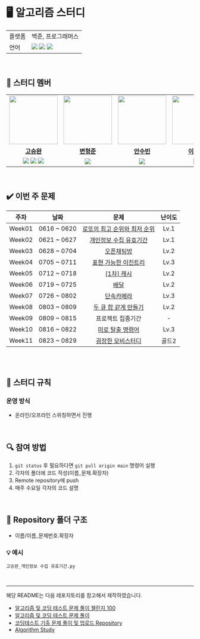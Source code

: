 

# 🖥 알고리즘 스터디

<table>
    <td>플랫폼</td>
    <td>백준, 프로그래머스</td>
  </tr>
  <tr>
    <td>언어</td>
    <td><img src="https://img.shields.io/badge/java-007396?style=for-the-badge&logo=java&logoColor=white"> 
        <img src="https://img.shields.io/badge/python-3776AB?style=for-the-badge&logo=python&logoColor=white">
        <img src="https://img.shields.io/badge/cplusplus-00599C?style=for-the-badge&logo=cplusplus&logoColor=white"></td>
  </tr>
</table>

<br/>

## 🤖 스터디 멤버

<table>
 <tr>
    <td align="center"><a href="https://github.com/mukhoplus"><img src="https://avatars.githubusercontent.com/mukhoplus" width="130px;" alt=""></a></td>
    <td align="center"><a href="https://github.com/skybluelion"><img src="https://avatars.githubusercontent.com/skybluelion" width="130px;" alt=""></a></td>
    <td align="center"><a href="https://github.com/richsubin"><img src="https://avatars.githubusercontent.com/richsubin" width="130px;" alt=""></a></td>
    <td align="center"><a href="https://github.com/Leebeom-seok"><img src="https://avatars.githubusercontent.com/Leebeom-seok" width="130px;" alt=""></a></td>
  </tr>
  <tr>
    <td align="center"><a href="https://github.com/mukhoplus"><b>고승완</b></a></td>
    <td align="center"><a href="https://github.com/skybluelion"><b>변형준</b></a></td>
    <td align="center"><a href="https://github.com/richsubin"><b>안수빈</b></a></td>
    <td align="center"><a href="https://github.com/Leebeom-seok"><b>이범석</b></a></td>
  </tr>
  
  <tr> 
    <td align="center">
    <img src="https://img.shields.io/badge/Python-3776AB?style=for-the-badge&logo=python&logoColor=white">
    <img src="https://img.shields.io/badge/Java-007396?style=for-the-badge&logo=java&logoColor=white">
            <img src="https://img.shields.io/badge/cplusplus-00599C?style=for-the-badge&logo=cplusplus&logoColor=white">
    </td>
    <td align="center">
    <img src="https://img.shields.io/badge/Java-007396?style=for-the-badge&logo=java&logoColor=white"></td>
    <td align="center">
    <img src="https://img.shields.io/badge/Java-007396?style=for-the-badge&logo=java&logoColor=white">
     </td>
    <td align="center">
    <img src="https://img.shields.io/badge/Java-007396?style=for-the-badge&logo=java&logoColor=white">
    </td>

</table>

<br/>

## ✔️ 이번 주 문제

| 주차 | 날짜 | 문제 | 난이도 |
|:---:|:---:|:---:|:---:|
|Week01|0616 ~ 0620| [로또의 최고 순위와 최저 순위](https://school.programmers.co.kr/learn/courses/30/lessons/77484) | Lv.1|
|Week02|0621 ~ 0627| [개인정보 수집 유효기간](https://school.programmers.co.kr/learn/courses/30/lessons/150370) | Lv.1 |
|Week03|0628 ~ 0704|[오픈채팅방](https://school.programmers.co.kr/learn/courses/30/lessons/42888) | Lv.2  |
|Week04|0705 ~ 0711|[표현 가능한 이진트리](https://school.programmers.co.kr/learn/courses/30/lessons/150367) | Lv.3 |
|Week05|0712 ~ 0718| [[1차] 캐시](https://school.programmers.co.kr/learn/courses/30/lessons/17680) | Lv.2 |
|Week06|0719 ~ 0725|[배달](https://school.programmers.co.kr/learn/courses/30/lessons/12978) |  Lv.2  |
|Week07|0726 ~ 0802| [단속카메라](https://school.programmers.co.kr/learn/courses/30/lessons/42884) | Lv.3  |
|Week08|0803 ~ 0809| [두 큐 합 같게 만들기](https://school.programmers.co.kr/learn/courses/30/lessons/118667) | Lv.2  |
|Week09|0809 ~ 0815| 프로젝트 집중기간 | -  |
|Week10|0816 ~ 0822| [미로 탈출 명령어](https://school.programmers.co.kr/learn/courses/30/lessons/150365) | Lv.3  |
|Week11|0823 ~ 0829| [굉장한 모비스터디](https://www.acmicpc.net/problem/27726) | 골드2  |


<br/>

<br/>

## 📌 스터디 규칙

### 운영 방식

- 온라인/오프라인 스위칭하면서 진행

<br/>

## 🔍 참여 방법

1.  `git status`  후 필요하다면  `git pull origin main`  명령어 실행
2.  각자의 폴더에 코드 작성(이름_문제.확장자)
3.  Remote repository에 push
4. 매주 수요일 각자의 코드 설명

<br/>

## 📁 Repository 폴더 구조

- 이름/이름_문제번호.확장자
### 💡 예시
`고승완_개인정보 수집 유효기간.py`

<br/>

---

해당 README는 다음 레포지토리를 참고해서 제작하였습니다.

- [알고리즘 및 코딩 테스트 문제 풀이 챌린지 100](https://github.com/ellynhan/challenge100-codingtest-study)
- [알고리즘 및 코딩 테스트 문제 풀이](https://github.com/Seongho0503/Algo_Study)
- [코딩테스트 기출 문제 풀이 및 업로드 Repository](https://github.com/CodeTest-StudyGroup/Code-Test-Study)
- [Algorithm Study](https://github.com/b1urrrr/Algorithm-Study)

